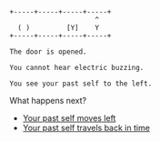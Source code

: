 
```

+-----+-----+-----+-----+
                     ^
  ( )         [Y]    Y
+-----+-----+-----+-----+
```

```
The door is opened.

You cannot hear electric buzzing.

You see your past self to the left.
```


What happens next?

- [Your past self moves left](./LASER-F-D_L_P1F3.md)
- [Your past self travels back in time](./LASER-F-D_L_PXF3.md)
